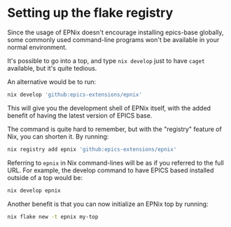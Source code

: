 # Setting up the flake registry

Since the usage of EPNix doesn't encourage installing epics-base globally, some
commonly used command-line programs won't be available in your normal
environment.

It's possible to go into a top, and type `nix develop` just to have `caget`
available, but it's quite tedious.

An alternative would be to run:

```bash
nix develop 'github:epics-extensions/epnix'
```

This will give you the development shell of EPNix itself, with the added
benefit of having the latest version of EPICS base.

The command is quite hard to remember, but with the "registry" feature of Nix,
you can shorten it. By running:

```bash
nix registry add epnix 'github:epics-extensions/epnix'
```

Referring to `epnix` in Nix command-lines will be as if you referred to the
full URL. For example, the develop command to have EPICS based installed
outside of a top would be:

```bash
nix develop epnix
```

Another benefit is that you can now initialize an EPNix top by running:

```bash
nix flake new -t epnix my-top
```
